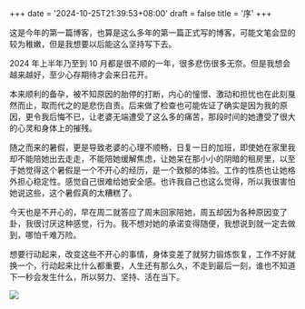 +++
date = '2024-10-25T21:39:53+08:00'
draft = false
title = '序'
+++


这是今年的第一篇博客，也算是这么多年的第一篇正式写的博客，可能文笔会显的较为稚嫩，但是我想要以后能这么坚持写下去。

2024 年上半年乃至到 10 月都是很不顺的一年，很多悲伤很多无奈。但是我想会越来越好，至少心存期待才会来日花开。

本来顺利的备孕，被不知原因的胎停的打断，内心的憧憬、激动和担忧也在此刻戛然而止，取而代之的是悲伤自责。后来做了检查也可能佐证了确实是因为我的原因，更令我后悔不已，让老婆无端遭受了这么多的痛苦，那段时间的她遭受了很大的心灵和身体上的摧残。

随之而来的暑假，更是导致老婆的心理不顺畅，日复一日的加班，即使她在家里我却不能陪她出去走走，不能陪她缓解焦虑，让她呆在那小小的阴暗的租房里，以至于她觉得这个暑假是一个不开心的经历，是一个致郁的体验。工作的性质也让她格外担心稳定性。感觉自己很难给她安全感。也许我自己也这么觉得，所以我很害怕她说这些，这个暑假真的太糟糕了。

今天也是不开心的，早在周二就答应了周末回家陪她，周五却因为各种原因变了卦，我很讨厌这种感觉，行为。我不想对她的承诺变得随便，我想说到就一定去做到，哪怕千难万险。

想要行动起来，改变这些不开心的事情，身体变差了就努力锻炼恢复，工作不好就换一个，行动起来比什么都重要，人生还有那么久，不走到最后一刻，谁也不知道下一秒会发生什么，所以努力、坚持、活在当下。


![](http://ipv4.zhangyk.space:9089/pic/2024/10/25/671ba06fa7479.jpeg)